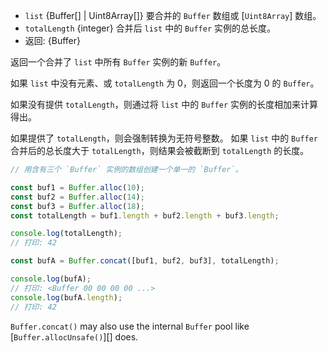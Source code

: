 <!-- YAML
added: v0.7.11
changes:
  - version: v8.0.0
    pr-url: https://github.com/nodejs/node/pull/10236
    description: The elements of `list` can now be `Uint8Array`s.
-->

* `list` {Buffer[] | Uint8Array[]} 要合并的 `Buffer` 数组或 [`Uint8Array`] 数组。
* `totalLength` {integer} 合并后 `list` 中的 `Buffer` 实例的总长度。
* 返回: {Buffer}

返回一个合并了 `list` 中所有 `Buffer` 实例的新 `Buffer`。

如果 `list` 中没有元素、或 `totalLength` 为 0，则返回一个长度为 0 的 `Buffer`。

如果没有提供 `totalLength`，则通过将 `list` 中的 `Buffer` 实例的长度相加来计算得出。

如果提供了 `totalLength`，则会强制转换为无符号整数。
如果 `list` 中的 `Buffer` 合并后的总长度大于 `totalLength`，则结果会被截断到 `totalLength` 的长度。

```js
// 用含有三个 `Buffer` 实例的数组创建一个单一的 `Buffer`。

const buf1 = Buffer.alloc(10);
const buf2 = Buffer.alloc(14);
const buf3 = Buffer.alloc(18);
const totalLength = buf1.length + buf2.length + buf3.length;

console.log(totalLength);
// 打印: 42

const bufA = Buffer.concat([buf1, buf2, buf3], totalLength);

console.log(bufA);
// 打印: <Buffer 00 00 00 00 ...>
console.log(bufA.length);
// 打印: 42
```

`Buffer.concat()` may also use the internal `Buffer` pool like
[`Buffer.allocUnsafe()`][] does.
